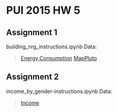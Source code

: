 # PUI 2015 HW 5

## Assignment 1
building_nrg_instructions.ipynb
Data: 
>[Energy Consumption](https://data.cityofnewyork.us/Environment/Energy-and-Water-Data-Disclosure-for-Local-Law-84-/rgfe-8y2z)
>[MapPluto](http://cosmo.nyu.edu/~fb55/UI_CUSP_2015/data/mn_mappluto_15v1.zip)


## Assignment 2
income_by_gender-instructions.ipynb
Data:
>[Income](http://cosmo.nyu.edu/~fb55/UI_CUSP_2015/data/)